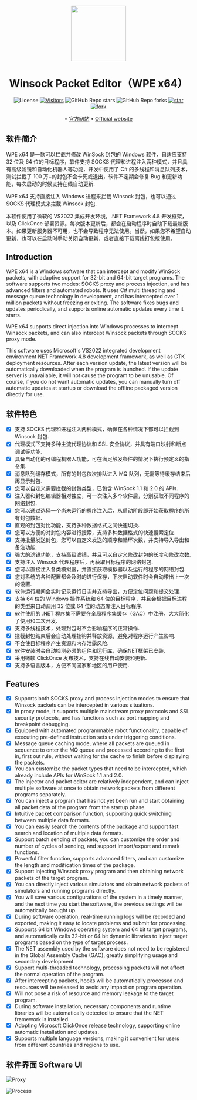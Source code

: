 <div align="center">
<p><img src="https://www.wpe64.com/web_images/wpe.png" height="150"></p>

# Winsock Packet Editor（WPE x64）

<img src="https://img.shields.io/github/license/x-nas/WinsockPacketEditor" alt="License"></img>
[![Visitors](https://visitor-badge.laobi.icu/badge?page_id=x-nas.WinsockPacketEditor&title=Visitors)](https://github.com/x-nas/WinsockPacketEditor)
![GitHub Repo stars](https://img.shields.io/github/stars/x-nas/WinsockPacketEditor?style=dark)
![GitHub Repo forks](https://img.shields.io/github/forks/x-nas/WinsockPacketEditor?style=dark)
[![star](https://gitee.com/x-nas/WinsockPacketEditor/badge/star.svg?theme=dark)](https://gitee.com/x-nas/WinsockPacketEditor/stargazers)
[![fork](https://gitee.com/x-nas/WinsockPacketEditor/badge/fork.svg?theme=dark)](https://gitee.com/x-nas/WinsockPacketEditor/members)

&bull; <a href="https://www.wpe64.com">官方网站</a>
&bull; <a href="https://www.wpe64.com">Official website</a>

</div>

## 软件简介

WPE x64 是一款可以拦截并修改 WinSock 封包的 Windows 软件，自适应支持 32 位及 64 位的目标程序，软件支持 SOCKS 代理和进程注入两种模式，并且具有高级滤镜和自动化机器人等功能，开发中使用了 C# 的多线程和消息队列技术，测试拦截了 100 万+的封包不会卡死或退出，软件不定期会修复 Bug 和更新功能，每次启动的时候支持在线自动更新.

WPE x64 支持直接注入 Windows 进程来拦截 Winsock 封包，也可以通过 SOCKS 代理模式来拦截 Winsock 封包.

本软件使用了微软的 VS2022 集成开发环境，.NET Framework 4.8 开发框架，以及 ClickOnce 部署资源。每次版本更新后，都会在启动程序时自动下载最新版本。如果更新服务器不可用，也不会导致程序无法使用。当然，如果您不希望自动更新，也可以在启动时手动关闭自动更新，或者直接下载离线打包版使用。

## Introduction

WPE x64 is a Windows software that can intercept and modify WinSock packets, with adaptive support for 32-bit and 64-bit target programs. The software supports two modes: SOCKS proxy and process injection, and has advanced filters and automated robots. It uses C# multi threading and message queue technology in development, and has intercepted over 1 million packets without freezing or exiting. The software fixes bugs and updates periodically, and supports online automatic updates every time it starts.

WPE x64 supports direct injection into Windows processes to intercept Winsock packets, and can also intercept Winsock packets through SOCKS proxy mode.

This software uses Microsoft's VS2022 integrated development environment NET Framework 4.8 development framework, as well as GTK deployment resources. After each version update, the latest version will be automatically downloaded when the program is launched. If the update server is unavailable, it will not cause the program to be unusable. Of course, if you do not want automatic updates, you can manually turn off automatic updates at startup or download the offline packaged version directly for use.

## 软件特色

- [x] 支持 SOCKS 代理和进程注入两种模式，确保在各种情况下都可以拦截到 Winsock 封包.
- [x] 代理模式下支持多种主流代理协议和 SSL 安全协议，并具有端口映射和断点调试等功能.
- [x] 具备自动化的可编程机器人功能，可在满足触发条件的情况下执行预定义的指令集.
- [x] 消息队列缓存模式，所有的封包依次排队进入 MQ 队列，无需等待缓存结束后再显示封包.
- [x] 您可以自定义需要拦截的封包类型，已包含 WinSock 1.1 和 2.0 的 APIs.
- [x] 注入器和封包编辑器相对独立，可一次注入多个软件后，分别获取不同程序的网络封包.
- [x] 您可以通过选择一个尚未运行的程序注入后，从启动阶段即开始获取程序的所有封包数据.
- [x] 直观的封包对比功能，支持多种数据格式之间快速切换.
- [x] 您可以方便的对封包内容进行搜索，支持多种数据格式的快速搜索定位.
- [x] 支持批量发送封包，您可以自定义发送的顺序和循环次数，并支持导入导出和备注功能.
- [x] 强大的滤镜功能，支持高级滤镜，并且可以自定义修改封包的长度和修改次数.
- [x] 支持注入 Winsock 代理程序后，再获取目标程序的网络封包.
- [x] 您可以直接注入各类模拟器，并直接获取模拟器以及运行的程序的网络封包.
- [x] 您对系统的各种配置都会及时的进行保存，下次启动软件时会自动带出上一次的设置.
- [x] 软件运行期间会实时记录运行日志并支持导出，方便定位问题和提交处理.
- [x] 支持 64 位的 Windows 操作系统和 64 位的目标程序，并且会根据目标进程的类型来自动调用 32 位或 64 位的动态库注入目标程序.
- [x] 软件使用的 .NET 程序集不需要在全局程序集缓存（GAC）中注册，大大简化了使用和二次开发.
- [x] 支持多线程技术，处理封包时不会影响程序的正常操作.
- [x] 拦截封包结束后会自动处理挂钩并释放资源，避免对程序运行产生影响.
- [x] 不会使目标程序产生资源和内存泄露风险.
- [x] 软件安装时会自动检测必须的组件和运行库，确保NET框架已安装.
- [x] 采用微软 ClickOnce 发布技术，支持在线自动安装和更新.
- [x] 支持多语言版本，方便不同国家和地区的用户使用.

## Features

- [x] Supports both SOCKS proxy and process injection modes to ensure that Winsock packets can be intercepted in various situations.
- [x] In proxy mode, it supports multiple mainstream proxy protocols and SSL security protocols, and has functions such as port mapping and breakpoint debugging.
- [x] Equipped with automated programmable robot functionality, capable of executing pre-defined instruction sets under triggering conditions.
- [x] Message queue caching mode, where all packets are queued in sequence to enter the MQ queue and processed according to the first in, first out rule, without waiting for the cache to finish before displaying the packets.
- [x] You can customize the packet types that need to be intercepted, which already include APIs for WinSock 1.1 and 2.0.
- [x] The injector and packet editor are relatively independent, and can inject multiple software at once to obtain network packets from different programs separately.
- [x] You can inject a program that has not yet been run and start obtaining all packet data of the program from the startup phase.
- [x] Intuitive packet comparison function, supporting quick switching between multiple data formats.
- [x] You can easily search the contents of the package and support fast search and location of multiple data formats.
- [x] Support batch sending of packets, you can customize the order and number of cycles of sending, and support import/export and remark functions.
- [x] Powerful filter function, supports advanced filters, and can customize the length and modification times of the package.
- [x] Support injecting Winsock proxy program and then obtaining network packets of the target program.
- [x] You can directly inject various simulators and obtain network packets of simulators and running programs directly.
- [x] You will save various configurations of the system in a timely manner, and the next time you start the software, the previous settings will be automatically brought up.
- [x] During software operation, real-time running logs will be recorded and exported, making it easy to locate problems and submit for processing.
- [x] Supports 64 bit Windows operating system and 64 bit target programs, and automatically calls 32-bit or 64 bit dynamic libraries to inject target programs based on the type of target process.
- [x] The NET assembly used by the software does not need to be registered in the Global Assembly Cache (GAC), greatly simplifying usage and secondary development.
- [x] Support multi-threaded technology, processing packets will not affect the normal operation of the program.
- [x] After intercepting packets, hooks will be automatically processed and resources will be released to avoid any impact on program operation.
- [x] Will not pose a risk of resource and memory leakage to the target program.
- [x] During software installation, necessary components and runtime libraries will be automatically detected to ensure that the NET framework is installed.
- [x] Adopting Microsoft ClickOnce release technology, supporting online automatic installation and updates.
- [x] Supports multiple language versions, making it convenient for users from different countries and regions to use.

## 软件界面 Software UI

![Proxy](https://github.com/user-attachments/assets/ba1bfe80-3c1c-4839-aa68-24aa5ddb4738)

![Process](https://github.com/user-attachments/assets/6bfe3e16-cfc0-42c3-987c-26724363adb2)
